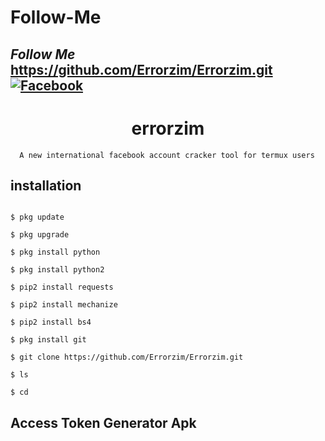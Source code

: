 # Follow-Me
## <i><b> Follow Me</b></i> <br>https://github.com/Errorzim/Errorzim.git<br> [![Facebook](facebook)](https://www.facebook.com/sunnyLeon.ar.vatar.me)

<h1 align="center">errorzim</h1>

<p align="center">

      A new international facebook account cracker tool for termux users

</p>

## <b>installation</b>

```

$ pkg update

$ pkg upgrade

$ pkg install python

$ pkg install python2

$ pip2 install requests

$ pip2 install mechanize

$ pip2 install bs4

$ pkg install git

$ git clone https://github.com/Errorzim/Errorzim.git

$ ls

$ cd

```

## <b>Access Token Generator Apk</b><br>

 

